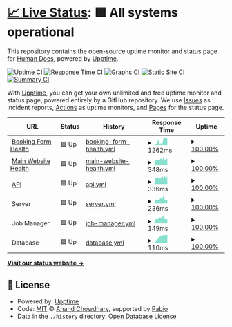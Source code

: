 # [📈 Live Status](https://demo.upptime.js.org): <!--live status--> **🟩 All systems operational**

This repository contains the open-source uptime monitor and status page for [Human Does](https://demo.upptime.js.org), powered by [Upptime](https://github.com/upptime/upptime).

[![Uptime CI](https://github.com/human-does/mangobeds-status/workflows/Uptime%20CI/badge.svg)](https://github.com/human-does/mangobeds-status/actions?query=workflow%3A%22Uptime+CI%22)
[![Response Time CI](https://github.com/human-does/mangobeds-status/workflows/Response%20Time%20CI/badge.svg)](https://github.com/human-does/mangobeds-status/actions?query=workflow%3A%22Response+Time+CI%22)
[![Graphs CI](https://github.com/human-does/mangobeds-status/workflows/Graphs%20CI/badge.svg)](https://github.com/human-does/mangobeds-status/actions?query=workflow%3A%22Graphs+CI%22)
[![Static Site CI](https://github.com/human-does/mangobeds-status/workflows/Static%20Site%20CI/badge.svg)](https://github.com/human-does/mangobeds-status/actions?query=workflow%3A%22Static+Site+CI%22)
[![Summary CI](https://github.com/human-does/mangobeds-status/workflows/Summary%20CI/badge.svg)](https://github.com/human-does/mangobeds-status/actions?query=workflow%3A%22Summary+CI%22)

With [Upptime](https://upptime.js.org), you can get your own unlimited and free uptime monitor and status page, powered entirely by a GitHub repository. We use [Issues](https://github.com/human-does/mangobeds-status/issues) as incident reports, [Actions](https://github.com/human-does/mangobeds-status/actions) as uptime monitors, and [Pages](https://demo.upptime.js.org) for the status page.

<!--start: status pages-->
<!-- This summary is generated by Upptime (https://github.com/upptime/upptime) -->
<!-- Do not edit this manually, your changes will be overwritten -->
<!-- prettier-ignore -->
| URL | Status | History | Response Time | Uptime |
| --- | ------ | ------- | ------------- | ------ |
| <img alt="" src="https://icons.duckduckgo.com/ip3/www.mangobeds.com.ico" height="13"> [Booking Form Health](https://www.mangobeds.com/api/health/booking-forms) | 🟩 Up | [booking-form-health.yml](https://github.com/human-does/mangobeds-status/commits/HEAD/history/booking-form-health.yml) | <details><summary><img alt="Response time graph" src="./graphs/booking-form-health/response-time-week.png" height="20"> 1262ms</summary><br><a href="https://status.mangobeds.com/history/booking-form-health"><img alt="Response time 1376" src="https://img.shields.io/endpoint?url=https%3A%2F%2Fraw.githubusercontent.com%2Fhuman-does%2Fmangobeds-status%2FHEAD%2Fapi%2Fbooking-form-health%2Fresponse-time.json"></a><br><a href="https://status.mangobeds.com/history/booking-form-health"><img alt="24-hour response time 1790" src="https://img.shields.io/endpoint?url=https%3A%2F%2Fraw.githubusercontent.com%2Fhuman-does%2Fmangobeds-status%2FHEAD%2Fapi%2Fbooking-form-health%2Fresponse-time-day.json"></a><br><a href="https://status.mangobeds.com/history/booking-form-health"><img alt="7-day response time 1262" src="https://img.shields.io/endpoint?url=https%3A%2F%2Fraw.githubusercontent.com%2Fhuman-does%2Fmangobeds-status%2FHEAD%2Fapi%2Fbooking-form-health%2Fresponse-time-week.json"></a><br><a href="https://status.mangobeds.com/history/booking-form-health"><img alt="30-day response time 1376" src="https://img.shields.io/endpoint?url=https%3A%2F%2Fraw.githubusercontent.com%2Fhuman-does%2Fmangobeds-status%2FHEAD%2Fapi%2Fbooking-form-health%2Fresponse-time-month.json"></a><br><a href="https://status.mangobeds.com/history/booking-form-health"><img alt="1-year response time 1376" src="https://img.shields.io/endpoint?url=https%3A%2F%2Fraw.githubusercontent.com%2Fhuman-does%2Fmangobeds-status%2FHEAD%2Fapi%2Fbooking-form-health%2Fresponse-time-year.json"></a></details> | <details><summary><a href="https://status.mangobeds.com/history/booking-form-health">100.00%</a></summary><a href="https://status.mangobeds.com/history/booking-form-health"><img alt="All-time uptime 100.00%" src="https://img.shields.io/endpoint?url=https%3A%2F%2Fraw.githubusercontent.com%2Fhuman-does%2Fmangobeds-status%2FHEAD%2Fapi%2Fbooking-form-health%2Fuptime.json"></a><br><a href="https://status.mangobeds.com/history/booking-form-health"><img alt="24-hour uptime 100.00%" src="https://img.shields.io/endpoint?url=https%3A%2F%2Fraw.githubusercontent.com%2Fhuman-does%2Fmangobeds-status%2FHEAD%2Fapi%2Fbooking-form-health%2Fuptime-day.json"></a><br><a href="https://status.mangobeds.com/history/booking-form-health"><img alt="7-day uptime 100.00%" src="https://img.shields.io/endpoint?url=https%3A%2F%2Fraw.githubusercontent.com%2Fhuman-does%2Fmangobeds-status%2FHEAD%2Fapi%2Fbooking-form-health%2Fuptime-week.json"></a><br><a href="https://status.mangobeds.com/history/booking-form-health"><img alt="30-day uptime 100.00%" src="https://img.shields.io/endpoint?url=https%3A%2F%2Fraw.githubusercontent.com%2Fhuman-does%2Fmangobeds-status%2FHEAD%2Fapi%2Fbooking-form-health%2Fuptime-month.json"></a><br><a href="https://status.mangobeds.com/history/booking-form-health"><img alt="1-year uptime 100.00%" src="https://img.shields.io/endpoint?url=https%3A%2F%2Fraw.githubusercontent.com%2Fhuman-does%2Fmangobeds-status%2FHEAD%2Fapi%2Fbooking-form-health%2Fuptime-year.json"></a></details>
| <img alt="" src="https://icons.duckduckgo.com/ip3/www.mangobeds.com.ico" height="13"> [Main Website Health](https://www.mangobeds.com/api/health/main) | 🟩 Up | [main-website-health.yml](https://github.com/human-does/mangobeds-status/commits/HEAD/history/main-website-health.yml) | <details><summary><img alt="Response time graph" src="./graphs/main-website-health/response-time-week.png" height="20"> 348ms</summary><br><a href="https://status.mangobeds.com/history/main-website-health"><img alt="Response time 345" src="https://img.shields.io/endpoint?url=https%3A%2F%2Fraw.githubusercontent.com%2Fhuman-does%2Fmangobeds-status%2FHEAD%2Fapi%2Fmain-website-health%2Fresponse-time.json"></a><br><a href="https://status.mangobeds.com/history/main-website-health"><img alt="24-hour response time 298" src="https://img.shields.io/endpoint?url=https%3A%2F%2Fraw.githubusercontent.com%2Fhuman-does%2Fmangobeds-status%2FHEAD%2Fapi%2Fmain-website-health%2Fresponse-time-day.json"></a><br><a href="https://status.mangobeds.com/history/main-website-health"><img alt="7-day response time 348" src="https://img.shields.io/endpoint?url=https%3A%2F%2Fraw.githubusercontent.com%2Fhuman-does%2Fmangobeds-status%2FHEAD%2Fapi%2Fmain-website-health%2Fresponse-time-week.json"></a><br><a href="https://status.mangobeds.com/history/main-website-health"><img alt="30-day response time 345" src="https://img.shields.io/endpoint?url=https%3A%2F%2Fraw.githubusercontent.com%2Fhuman-does%2Fmangobeds-status%2FHEAD%2Fapi%2Fmain-website-health%2Fresponse-time-month.json"></a><br><a href="https://status.mangobeds.com/history/main-website-health"><img alt="1-year response time 345" src="https://img.shields.io/endpoint?url=https%3A%2F%2Fraw.githubusercontent.com%2Fhuman-does%2Fmangobeds-status%2FHEAD%2Fapi%2Fmain-website-health%2Fresponse-time-year.json"></a></details> | <details><summary><a href="https://status.mangobeds.com/history/main-website-health">100.00%</a></summary><a href="https://status.mangobeds.com/history/main-website-health"><img alt="All-time uptime 100.00%" src="https://img.shields.io/endpoint?url=https%3A%2F%2Fraw.githubusercontent.com%2Fhuman-does%2Fmangobeds-status%2FHEAD%2Fapi%2Fmain-website-health%2Fuptime.json"></a><br><a href="https://status.mangobeds.com/history/main-website-health"><img alt="24-hour uptime 100.00%" src="https://img.shields.io/endpoint?url=https%3A%2F%2Fraw.githubusercontent.com%2Fhuman-does%2Fmangobeds-status%2FHEAD%2Fapi%2Fmain-website-health%2Fuptime-day.json"></a><br><a href="https://status.mangobeds.com/history/main-website-health"><img alt="7-day uptime 100.00%" src="https://img.shields.io/endpoint?url=https%3A%2F%2Fraw.githubusercontent.com%2Fhuman-does%2Fmangobeds-status%2FHEAD%2Fapi%2Fmain-website-health%2Fuptime-week.json"></a><br><a href="https://status.mangobeds.com/history/main-website-health"><img alt="30-day uptime 100.00%" src="https://img.shields.io/endpoint?url=https%3A%2F%2Fraw.githubusercontent.com%2Fhuman-does%2Fmangobeds-status%2FHEAD%2Fapi%2Fmain-website-health%2Fuptime-month.json"></a><br><a href="https://status.mangobeds.com/history/main-website-health"><img alt="1-year uptime 100.00%" src="https://img.shields.io/endpoint?url=https%3A%2F%2Fraw.githubusercontent.com%2Fhuman-does%2Fmangobeds-status%2FHEAD%2Fapi%2Fmain-website-health%2Fuptime-year.json"></a></details>
| <img alt="" src="https://icons.duckduckgo.com/ip3/api.mangobeds.com.ico" height="13"> [API](https://api.mangobeds.com/health-check) | 🟩 Up | [api.yml](https://github.com/human-does/mangobeds-status/commits/HEAD/history/api.yml) | <details><summary><img alt="Response time graph" src="./graphs/api/response-time-week.png" height="20"> 336ms</summary><br><a href="https://status.mangobeds.com/history/api"><img alt="Response time 303" src="https://img.shields.io/endpoint?url=https%3A%2F%2Fraw.githubusercontent.com%2Fhuman-does%2Fmangobeds-status%2FHEAD%2Fapi%2Fapi%2Fresponse-time.json"></a><br><a href="https://status.mangobeds.com/history/api"><img alt="24-hour response time 323" src="https://img.shields.io/endpoint?url=https%3A%2F%2Fraw.githubusercontent.com%2Fhuman-does%2Fmangobeds-status%2FHEAD%2Fapi%2Fapi%2Fresponse-time-day.json"></a><br><a href="https://status.mangobeds.com/history/api"><img alt="7-day response time 336" src="https://img.shields.io/endpoint?url=https%3A%2F%2Fraw.githubusercontent.com%2Fhuman-does%2Fmangobeds-status%2FHEAD%2Fapi%2Fapi%2Fresponse-time-week.json"></a><br><a href="https://status.mangobeds.com/history/api"><img alt="30-day response time 307" src="https://img.shields.io/endpoint?url=https%3A%2F%2Fraw.githubusercontent.com%2Fhuman-does%2Fmangobeds-status%2FHEAD%2Fapi%2Fapi%2Fresponse-time-month.json"></a><br><a href="https://status.mangobeds.com/history/api"><img alt="1-year response time 303" src="https://img.shields.io/endpoint?url=https%3A%2F%2Fraw.githubusercontent.com%2Fhuman-does%2Fmangobeds-status%2FHEAD%2Fapi%2Fapi%2Fresponse-time-year.json"></a></details> | <details><summary><a href="https://status.mangobeds.com/history/api">100.00%</a></summary><a href="https://status.mangobeds.com/history/api"><img alt="All-time uptime 100.00%" src="https://img.shields.io/endpoint?url=https%3A%2F%2Fraw.githubusercontent.com%2Fhuman-does%2Fmangobeds-status%2FHEAD%2Fapi%2Fapi%2Fuptime.json"></a><br><a href="https://status.mangobeds.com/history/api"><img alt="24-hour uptime 100.00%" src="https://img.shields.io/endpoint?url=https%3A%2F%2Fraw.githubusercontent.com%2Fhuman-does%2Fmangobeds-status%2FHEAD%2Fapi%2Fapi%2Fuptime-day.json"></a><br><a href="https://status.mangobeds.com/history/api"><img alt="7-day uptime 100.00%" src="https://img.shields.io/endpoint?url=https%3A%2F%2Fraw.githubusercontent.com%2Fhuman-does%2Fmangobeds-status%2FHEAD%2Fapi%2Fapi%2Fuptime-week.json"></a><br><a href="https://status.mangobeds.com/history/api"><img alt="30-day uptime 100.00%" src="https://img.shields.io/endpoint?url=https%3A%2F%2Fraw.githubusercontent.com%2Fhuman-does%2Fmangobeds-status%2FHEAD%2Fapi%2Fapi%2Fuptime-month.json"></a><br><a href="https://status.mangobeds.com/history/api"><img alt="1-year uptime 100.00%" src="https://img.shields.io/endpoint?url=https%3A%2F%2Fraw.githubusercontent.com%2Fhuman-does%2Fmangobeds-status%2FHEAD%2Fapi%2Fapi%2Fuptime-year.json"></a></details>
| <img alt="" src="https://icons.duckduckgo.com/ip3/null.ico" height="13"> Server | 🟩 Up | [server.yml](https://github.com/human-does/mangobeds-status/commits/HEAD/history/server.yml) | <details><summary><img alt="Response time graph" src="./graphs/server/response-time-week.png" height="20"> 236ms</summary><br><a href="https://status.mangobeds.com/history/server"><img alt="Response time 208" src="https://img.shields.io/endpoint?url=https%3A%2F%2Fraw.githubusercontent.com%2Fhuman-does%2Fmangobeds-status%2FHEAD%2Fapi%2Fserver%2Fresponse-time.json"></a><br><a href="https://status.mangobeds.com/history/server"><img alt="24-hour response time 365" src="https://img.shields.io/endpoint?url=https%3A%2F%2Fraw.githubusercontent.com%2Fhuman-does%2Fmangobeds-status%2FHEAD%2Fapi%2Fserver%2Fresponse-time-day.json"></a><br><a href="https://status.mangobeds.com/history/server"><img alt="7-day response time 236" src="https://img.shields.io/endpoint?url=https%3A%2F%2Fraw.githubusercontent.com%2Fhuman-does%2Fmangobeds-status%2FHEAD%2Fapi%2Fserver%2Fresponse-time-week.json"></a><br><a href="https://status.mangobeds.com/history/server"><img alt="30-day response time 208" src="https://img.shields.io/endpoint?url=https%3A%2F%2Fraw.githubusercontent.com%2Fhuman-does%2Fmangobeds-status%2FHEAD%2Fapi%2Fserver%2Fresponse-time-month.json"></a><br><a href="https://status.mangobeds.com/history/server"><img alt="1-year response time 208" src="https://img.shields.io/endpoint?url=https%3A%2F%2Fraw.githubusercontent.com%2Fhuman-does%2Fmangobeds-status%2FHEAD%2Fapi%2Fserver%2Fresponse-time-year.json"></a></details> | <details><summary><a href="https://status.mangobeds.com/history/server">100.00%</a></summary><a href="https://status.mangobeds.com/history/server"><img alt="All-time uptime 100.00%" src="https://img.shields.io/endpoint?url=https%3A%2F%2Fraw.githubusercontent.com%2Fhuman-does%2Fmangobeds-status%2FHEAD%2Fapi%2Fserver%2Fuptime.json"></a><br><a href="https://status.mangobeds.com/history/server"><img alt="24-hour uptime 100.00%" src="https://img.shields.io/endpoint?url=https%3A%2F%2Fraw.githubusercontent.com%2Fhuman-does%2Fmangobeds-status%2FHEAD%2Fapi%2Fserver%2Fuptime-day.json"></a><br><a href="https://status.mangobeds.com/history/server"><img alt="7-day uptime 100.00%" src="https://img.shields.io/endpoint?url=https%3A%2F%2Fraw.githubusercontent.com%2Fhuman-does%2Fmangobeds-status%2FHEAD%2Fapi%2Fserver%2Fuptime-week.json"></a><br><a href="https://status.mangobeds.com/history/server"><img alt="30-day uptime 100.00%" src="https://img.shields.io/endpoint?url=https%3A%2F%2Fraw.githubusercontent.com%2Fhuman-does%2Fmangobeds-status%2FHEAD%2Fapi%2Fserver%2Fuptime-month.json"></a><br><a href="https://status.mangobeds.com/history/server"><img alt="1-year uptime 100.00%" src="https://img.shields.io/endpoint?url=https%3A%2F%2Fraw.githubusercontent.com%2Fhuman-does%2Fmangobeds-status%2FHEAD%2Fapi%2Fserver%2Fuptime-year.json"></a></details>
| <img alt="" src="https://icons.duckduckgo.com/ip3/null.ico" height="13"> Job Manager | 🟩 Up | [job-manager.yml](https://github.com/human-does/mangobeds-status/commits/HEAD/history/job-manager.yml) | <details><summary><img alt="Response time graph" src="./graphs/job-manager/response-time-week.png" height="20"> 149ms</summary><br><a href="https://status.mangobeds.com/history/job-manager"><img alt="Response time 137" src="https://img.shields.io/endpoint?url=https%3A%2F%2Fraw.githubusercontent.com%2Fhuman-does%2Fmangobeds-status%2FHEAD%2Fapi%2Fjob-manager%2Fresponse-time.json"></a><br><a href="https://status.mangobeds.com/history/job-manager"><img alt="24-hour response time 156" src="https://img.shields.io/endpoint?url=https%3A%2F%2Fraw.githubusercontent.com%2Fhuman-does%2Fmangobeds-status%2FHEAD%2Fapi%2Fjob-manager%2Fresponse-time-day.json"></a><br><a href="https://status.mangobeds.com/history/job-manager"><img alt="7-day response time 149" src="https://img.shields.io/endpoint?url=https%3A%2F%2Fraw.githubusercontent.com%2Fhuman-does%2Fmangobeds-status%2FHEAD%2Fapi%2Fjob-manager%2Fresponse-time-week.json"></a><br><a href="https://status.mangobeds.com/history/job-manager"><img alt="30-day response time 137" src="https://img.shields.io/endpoint?url=https%3A%2F%2Fraw.githubusercontent.com%2Fhuman-does%2Fmangobeds-status%2FHEAD%2Fapi%2Fjob-manager%2Fresponse-time-month.json"></a><br><a href="https://status.mangobeds.com/history/job-manager"><img alt="1-year response time 137" src="https://img.shields.io/endpoint?url=https%3A%2F%2Fraw.githubusercontent.com%2Fhuman-does%2Fmangobeds-status%2FHEAD%2Fapi%2Fjob-manager%2Fresponse-time-year.json"></a></details> | <details><summary><a href="https://status.mangobeds.com/history/job-manager">100.00%</a></summary><a href="https://status.mangobeds.com/history/job-manager"><img alt="All-time uptime 100.00%" src="https://img.shields.io/endpoint?url=https%3A%2F%2Fraw.githubusercontent.com%2Fhuman-does%2Fmangobeds-status%2FHEAD%2Fapi%2Fjob-manager%2Fuptime.json"></a><br><a href="https://status.mangobeds.com/history/job-manager"><img alt="24-hour uptime 100.00%" src="https://img.shields.io/endpoint?url=https%3A%2F%2Fraw.githubusercontent.com%2Fhuman-does%2Fmangobeds-status%2FHEAD%2Fapi%2Fjob-manager%2Fuptime-day.json"></a><br><a href="https://status.mangobeds.com/history/job-manager"><img alt="7-day uptime 100.00%" src="https://img.shields.io/endpoint?url=https%3A%2F%2Fraw.githubusercontent.com%2Fhuman-does%2Fmangobeds-status%2FHEAD%2Fapi%2Fjob-manager%2Fuptime-week.json"></a><br><a href="https://status.mangobeds.com/history/job-manager"><img alt="30-day uptime 100.00%" src="https://img.shields.io/endpoint?url=https%3A%2F%2Fraw.githubusercontent.com%2Fhuman-does%2Fmangobeds-status%2FHEAD%2Fapi%2Fjob-manager%2Fuptime-month.json"></a><br><a href="https://status.mangobeds.com/history/job-manager"><img alt="1-year uptime 100.00%" src="https://img.shields.io/endpoint?url=https%3A%2F%2Fraw.githubusercontent.com%2Fhuman-does%2Fmangobeds-status%2FHEAD%2Fapi%2Fjob-manager%2Fuptime-year.json"></a></details>
| <img alt="" src="https://icons.duckduckgo.com/ip3/null.ico" height="13"> Database | 🟩 Up | [database.yml](https://github.com/human-does/mangobeds-status/commits/HEAD/history/database.yml) | <details><summary><img alt="Response time graph" src="./graphs/database/response-time-week.png" height="20"> 110ms</summary><br><a href="https://status.mangobeds.com/history/database"><img alt="Response time 110" src="https://img.shields.io/endpoint?url=https%3A%2F%2Fraw.githubusercontent.com%2Fhuman-does%2Fmangobeds-status%2FHEAD%2Fapi%2Fdatabase%2Fresponse-time.json"></a><br><a href="https://status.mangobeds.com/history/database"><img alt="24-hour response time 130" src="https://img.shields.io/endpoint?url=https%3A%2F%2Fraw.githubusercontent.com%2Fhuman-does%2Fmangobeds-status%2FHEAD%2Fapi%2Fdatabase%2Fresponse-time-day.json"></a><br><a href="https://status.mangobeds.com/history/database"><img alt="7-day response time 110" src="https://img.shields.io/endpoint?url=https%3A%2F%2Fraw.githubusercontent.com%2Fhuman-does%2Fmangobeds-status%2FHEAD%2Fapi%2Fdatabase%2Fresponse-time-week.json"></a><br><a href="https://status.mangobeds.com/history/database"><img alt="30-day response time 110" src="https://img.shields.io/endpoint?url=https%3A%2F%2Fraw.githubusercontent.com%2Fhuman-does%2Fmangobeds-status%2FHEAD%2Fapi%2Fdatabase%2Fresponse-time-month.json"></a><br><a href="https://status.mangobeds.com/history/database"><img alt="1-year response time 110" src="https://img.shields.io/endpoint?url=https%3A%2F%2Fraw.githubusercontent.com%2Fhuman-does%2Fmangobeds-status%2FHEAD%2Fapi%2Fdatabase%2Fresponse-time-year.json"></a></details> | <details><summary><a href="https://status.mangobeds.com/history/database">100.00%</a></summary><a href="https://status.mangobeds.com/history/database"><img alt="All-time uptime 100.00%" src="https://img.shields.io/endpoint?url=https%3A%2F%2Fraw.githubusercontent.com%2Fhuman-does%2Fmangobeds-status%2FHEAD%2Fapi%2Fdatabase%2Fuptime.json"></a><br><a href="https://status.mangobeds.com/history/database"><img alt="24-hour uptime 100.00%" src="https://img.shields.io/endpoint?url=https%3A%2F%2Fraw.githubusercontent.com%2Fhuman-does%2Fmangobeds-status%2FHEAD%2Fapi%2Fdatabase%2Fuptime-day.json"></a><br><a href="https://status.mangobeds.com/history/database"><img alt="7-day uptime 100.00%" src="https://img.shields.io/endpoint?url=https%3A%2F%2Fraw.githubusercontent.com%2Fhuman-does%2Fmangobeds-status%2FHEAD%2Fapi%2Fdatabase%2Fuptime-week.json"></a><br><a href="https://status.mangobeds.com/history/database"><img alt="30-day uptime 100.00%" src="https://img.shields.io/endpoint?url=https%3A%2F%2Fraw.githubusercontent.com%2Fhuman-does%2Fmangobeds-status%2FHEAD%2Fapi%2Fdatabase%2Fuptime-month.json"></a><br><a href="https://status.mangobeds.com/history/database"><img alt="1-year uptime 100.00%" src="https://img.shields.io/endpoint?url=https%3A%2F%2Fraw.githubusercontent.com%2Fhuman-does%2Fmangobeds-status%2FHEAD%2Fapi%2Fdatabase%2Fuptime-year.json"></a></details>

<!--end: status pages-->

[**Visit our status website →**](https://demo.upptime.js.org)

## 📄 License

- Powered by: [Upptime](https://github.com/upptime/upptime)
- Code: [MIT](./LICENSE) © [Anand Chowdhary](https://anandchowdhary.com), supported by [Pabio](https://pabio.com)
- Data in the `./history` directory: [Open Database License](https://opendatacommons.org/licenses/odbl/1-0/)
